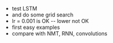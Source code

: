 - test LSTM
- and do some grid search
- lr = 0.001 is OK -- lower not OK
- first easy examples
- compare with NMT, RNN, convolutions
